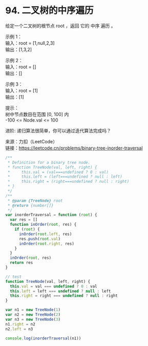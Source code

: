 # 94. 二叉树的中序遍历

给定一个二叉树的根节点 root ，返回 它的 中序 遍历 。

示例 1：  
输入：root = [1,null,2,3]  
输出：[1,3,2]

示例 2：  
输入：root = []  
输出：[]

示例 3：  
输入：root = [1]  
输出：[1]

提示：  
树中节点数目在范围 [0, 100] 内  
-100 <= Node.val <= 100

进阶: 递归算法很简单，你可以通过迭代算法完成吗？

来源：力扣（LeetCode）  
链接：https://leetcode.cn/problems/binary-tree-inorder-traversal

```javascript
/**
 * Definition for a binary tree node.
 * function TreeNode(val, left, right) {
 *     this.val = (val===undefined ? 0 : val)
 *     this.left = (left===undefined ? null : left)
 *     this.right = (right===undefined ? null : right)
 * }
 */
/**
 * @param {TreeNode} root
 * @return {number[]}
 */
var inorderTraversal = function (root) {
  var res = []
  function inOrder(root, res) {
    if (root) {
      inOrder(root.left, res)
      res.push(root.val)
      inOrder(root.right, res)
    }
  }
  inOrder(root, res)
  return res
}

// test
function TreeNode(val, left, right) {
  this.val = val === undefined ? 0 : val
  this.left = left === undefined ? null : left
  this.right = right === undefined ? null : right
}

var n1 = new TreeNode(1)
var n2 = new TreeNode(2)
var n3 = new TreeNode(3)
n1.right = n2
n2.left = n3

console.log(inorderTraversal(n1))
```
